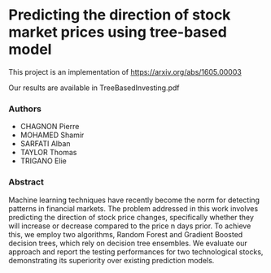 # Predicting the direction of stock market prices using tree-based model

This project is an implementation of https://arxiv.org/abs/1605.00003

Our results are available in TreeBasedInvesting.pdf

### Authors

- CHAGNON Pierre
- MOHAMED Shamir
- SARFATI Alban
- TAYLOR Thomas
- TRIGANO Elie

### Abstract 

Machine learning techniques have recently become the norm for detecting patterns in financial markets.
The problem addressed in this work involves predicting the direction of stock price changes, specifically whether they will increase or decrease compared to the price n days prior.
To achieve this, we employ two algorithms, Random Forest and Gradient Boosted decision trees, which rely on decision tree ensembles. 
We evaluate our approach and report the testing performances for two technological stocks, demonstrating its superiority over existing prediction models.
